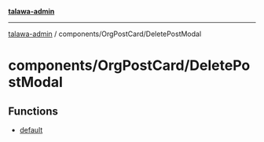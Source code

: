 [**talawa-admin**](../../../README.md)

***

[talawa-admin](../../../modules.md) / components/OrgPostCard/DeletePostModal

# components/OrgPostCard/DeletePostModal

## Functions

- [default](functions/default.md)
